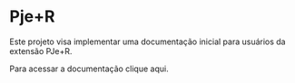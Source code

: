 # Pje+R
Este projeto visa implementar uma documentação inicial para usuários da extensão PJe+R.

Para acessar a documentação clique aqui.
